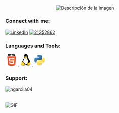 <p align="center">
  <img src="https://i.imgur.com/1ytMCRK.jpeg" alt="Descripción de la imagen" width="800">
</p>

<ul>
</ul>

<h3 align="left">Connect with me:</h3>
<p align="left">
<a href="https://www.linkedin.com/in/nacho-garc%C3%ADa-806488253/" target="blank"><img align="center" src="https://raw.githubusercontent.com/rahuldkjain/github-profile-readme-generator/master/src/images/icons/Social/linked-in-alt.svg" alt="LinkedIn" height="30" width="40" /></a>
<a href="https://stackoverflow.com/users/21252862" target="blank"><img align="center" src="https://raw.githubusercontent.com/rahuldkjain/github-profile-readme-generator/master/src/images/icons/Social/stack-overflow.svg" alt="21252862" height="30" width="40" /></a>
</p>

<h3 align="left">Languages and Tools:</h3>
<p align="left">
  <a href="https://www.w3.org/html/" target="_blank" rel="noreferrer">
    <img src="https://raw.githubusercontent.com/devicons/devicon/master/icons/html5/html5-original-wordmark.svg" alt="html5" width="40" height="40"/>
  </a>
  <a href="https://www.linux.org/" target="_blank" rel="noreferrer">
    <img src="https://raw.githubusercontent.com/devicons/devicon/master/icons/linux/linux-original.svg" alt="linux" width="40" height="40"/>
  </a>
  <a href="https://www.python.org" target="_blank" rel="noreferrer">
    <img src="https://raw.githubusercontent.com/devicons/devicon/master/icons/python/python-original.svg" alt="python" width="40" height="40"/>
  </a>
</p>

<h3 align="left">Support:</h3>
<p>
  <a href="https://ko-fi.com/ngarciia04">
    <img align="left" src="https://cdn.ko-fi.com/cdn/kofi3.png?v=3" height="50" width="210" alt="ngarciia04" />
  </a>
</p>
<br><br>
<br>
<img src="https://i.imgur.com/RVCWyNI.gif" alt="GIF" width="50">
